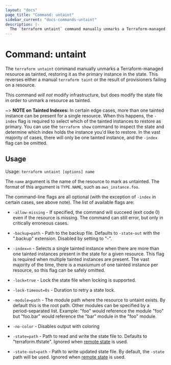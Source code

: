 ```yaml
---
layout: "docs"
page_title: "Command: untaint"
sidebar_current: "docs-commands-untaint"
description: |-
  The `terraform untaint` command manually unmarks a Terraform-managed resource as tainted, restoring it as the primary instance in the state.
---
```


# Command: untaint

The `terraform untaint` command manually unmarks a Terraform-managed resource
as tainted, restoring it as the primary instance in the state. This reverses
either a manual `terraform taint` or the result of provisioners failing on a
resource.

This command _will not_ modify infrastructure, but does modify the state file
in order to unmark a resource as tainted.

~> **NOTE on Tainted Indexes:** In certain edge cases, more than one tainted
instance can be present for a single resource. When this happens, the `-index`
flag is required to select which of the tainted instances to restore as
primary. You can use the `terraform show` command to inspect the state and
determine which index holds the instance you'd like to restore. In the vast
majority of cases, there will only be one tainted instance, and the `-index`
flag can be omitted.

## Usage

Usage: `terraform untaint [options] name`

The `name` argument is the name of the resource to mark as untainted.  The
format of this argument is `TYPE.NAME`, such as `aws_instance.foo`.

The command-line flags are all optional (with the exception of `-index` in
certain cases, see above note). The list of available flags are:

* `-allow-missing` - If specified, the command will succeed (exit code 0)
    even if the resource is missing. The command can still error, but only
    in critically erroneous cases.

* `-backup=path` - Path to the backup file. Defaults to `-state-out` with
  the ".backup" extension. Disabled by setting to "-".

* `-index=n` - Selects a single tainted instance when there are more than one
  tainted instances present in the state for a given resource. This flag is
  required when multiple tainted instances are present. The vast majority of the
  time, there is a maxiumum of one tainted instance per resource, so this flag
  can be safely omitted.

* `-lock=true` - Lock the state file when locking is supported.

* `-lock-timeout=0s` - Duration to retry a state lock.

* `-module=path` - The module path where the resource to untaint exists.
    By default this is the root path. Other modules can be specified by
    a period-separated list. Example: "foo" would reference the module
    "foo" but "foo.bar" would reference the "bar" module in the "foo"
    module.

* `-no-color` - Disables output with coloring

* `-state=path` - Path to read and write the state file to. Defaults to "terraform.tfstate".
  Ignored when [remote state](/docs/state/remote.html) is used.

* `-state-out=path` - Path to write updated state file. By default, the
  `-state` path will be used. Ignored when
  [remote state](/docs/state/remote.html) is used.
